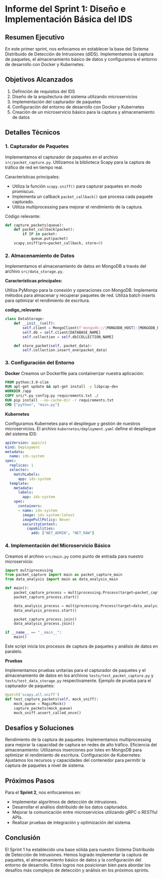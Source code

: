 # Informe del Sprint 1: Diseño e Implementación Básica del IDS

## Resumen Ejecutivo

En este primer sprint, nos enfocamos en establecer la base del Sistema Distribuido de Detección de Intrusiones (dIDS). Implementamos la captura de paquetes, el almacenamiento básico de datos y configuramos el entorno de desarrollo con Docker y Kubernetes.

## Objetivos Alcanzados

1. Definición de requisitos del IDS
2. Diseño de la arquitectura del sistema utilizando microservicios
3. Implementación del capturador de paquetes
4. Configuración del entorno de desarrollo con Docker y Kubernetes
5. Creación de un microservicio básico para la captura y almacenamiento de datos

## Detalles Técnicos

### 1. Capturador de Paquetes

Implementamos el capturador de paquetes en el archivo `src/packet_capture.py`. Utilizamos la biblioteca Scapy para la captura de tráfico de red en tiempo real.

Características principales:
- Utiliza la función `scapy.sniff()` para capturar paquetes en modo promiscuo.
- Implementa un callback `packet_callback()` que procesa cada paquete capturado.
- Utiliza multiprocessing para mejorar el rendimiento de la captura.

Código relevante:
```python
def capture_packets(queue):
    def packet_callback(packet):
        if IP in packet:
            queue.put(packet)
    scapy.sniff(prn=packet_callback, store=0)
```

### 2. Almacenamiento de Datos
Implementamos el almacenamiento de datos en MongoDB a través del archivo `src/data_storage.py`.

**Características principales:**

Utiliza PyMongo para la conexión y operaciones con MongoDB.
Implementa métodos para almacenar y recuperar paquetes de red.
Utiliza batch inserts para optimizar el rendimiento de escritura.

**codigo_relevante**:

```python
class DataStorage:
    def __init__(self):
        self.client = MongoClient(f'mongodb://{MONGODB_HOST}:{MONGODB_PORT}/')
        self.db = self.client[DATABASE_NAME]
        self.collection = self.db[COLLECTION_NAME]

    def store_packet(self, packet_data):
        self.collection.insert_one(packet_data)
```

### 3. Configuración del Entorno
**Docker**
Creamos un Dockerfile para containerizar nuestra aplicación:
```Dockerfile
FROM python:3.9-slim
RUN apt-get update && apt-get install -y libpcap-dev
WORKDIR /app
COPY src/*.py config.py requirements.txt ./
RUN pip install --no-cache-dir -r requirements.txt
CMD ["python", "main.py"]
```

**Kubernetes**

Configuramos Kubernetes para el despliegue y gestión de nuestros microservicios. El archivo `kubernetes/deployment.yaml` define el despliegue del sistema IDS:

```yaml
apiVersion: apps/v1
kind: Deployment
metadata:
  name: ids-system
spec:
  replicas: 1
  selector:
    matchLabels:
      app: ids-system
  template:
    metadata:
      labels:
        app: ids-system
    spec:
      containers:
      - name: ids-system
        image: ids-system:latest
        imagePullPolicy: Never
        securityContext:
          capabilities:
            add: ["NET_ADMIN", "NET_RAW"]
```

### 4. Implementación del Microservicio Básico

Creamos el archivo `src/main.py` como punto de entrada para nuestro microservicio:
```python
import multiprocessing
from packet_capture import main as packet_capture_main
from data_analysis import main as data_analysis_main

def main():
    packet_capture_process = multiprocessing.Process(target=packet_capture_main)
    packet_capture_process.start()

    data_analysis_process = multiprocessing.Process(target=data_analysis_main)
    data_analysis_process.start()

    packet_capture_process.join()
    data_analysis_process.join()

if __name__ == "__main__":
    main()
```
Este script inicia los procesos de captura de paquetes y análisis de datos en paralelo.

**Pruebas**

Implementamos pruebas unitarias para el capturador de paquetes y el almacenamiento de datos en los archivos `tests/test_packet_capture.py` y `tests/test_data_storage.py` respectivamente.
Ejemplo de prueba para el capturador de paquetes:

```python
@patch('scapy.all.sniff')
def test_capture_packets(self, mock_sniff):
    mock_queue = MagicMock()
    capture_packets(mock_queue)
    mock_sniff.assert_called_once()
```
## Desafíos y Soluciones

Rendimiento de la captura de paquetes: Implementamos multiprocessing para mejorar la capacidad de captura en redes de alto tráfico.
Eficiencia del almacenamiento: Utilizamos inserciones por lotes en MongoDB para optimizar el rendimiento de escritura.
Configuración de Kubernetes: Ajustamos los recursos y capacidades del contenedor para permitir la captura de paquetes a nivel de sistema.

## Próximos Pasos
Para el **Sprint 2**, nos enfocaremos en:

- Implementar algoritmos de detección de intrusiones.
- Desarrollar el análisis distribuido de los datos capturados.
- Mejorar la comunicación entre microservicios utilizando gRPC o RESTful APIs.
- Realizar pruebas de integración y optimización del sistema.

## Conclusión
El Sprint 1 ha establecido una base sólida para nuestro Sistema Distribuido de Detección de Intrusiones. Hemos logrado implementar la captura de paquetes, el almacenamiento básico de datos y la configuración del entorno de desarrollo. Estos logros nos posicionan bien para abordar los desafíos más complejos de detección y análisis en los próximos sprints.
